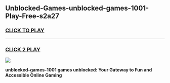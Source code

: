 
## Unblocked-Games-unblocked-games-1001-Play-Free-s2a27
<h3>
<a href="https://premium76.site?title=unblocked-games-1001&ref=10A">CLICK TO PLAY</a></h3>
<hr>

<h3>
<a href="https://premium76.site?title=unblocked-games-1001&ref=10A">CLICK 2 PLAY</a>
  
</h3>

<a href="https://premium76.site?title=unblocked-games-1001&ref=10A"><img src="https://clearcache.store/games.png"></a>


**unblocked-games-1001 games unblocked: Your Gateway to Fun and Accessible Online Gaming**
